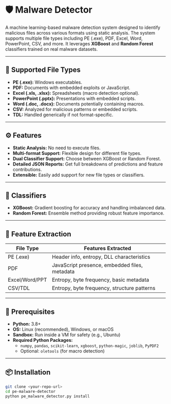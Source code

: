 # 🛡️ Malware Detector

A machine learning-based malware detection system designed to identify malicious files across various formats using static analysis. The system supports multiple file types including PE (.exe), PDF, Excel, Word, PowerPoint, CSV, and more. It leverages **XGBoost** and **Random Forest** classifiers trained on real malware datasets.

---

## 📂 Supported File Types

- **PE (.exe):** Windows executables.
- **PDF:** Documents with embedded exploits or JavaScript.
- **Excel (.xls, .xlsx):** Spreadsheets (macro detection optional).
- **PowerPoint (.pptx):** Presentations with embedded scripts.
- **Word (.doc, .docx):** Documents potentially containing macros.
- **CSV:** Analyzed for malicious patterns or embedded scripts.
- **TDL:** Handled generically if not format-specific.

---

## ⚙️ Features

- **Static Analysis:** No need to execute files.
- **Multi-format Support:** Flexible design for different file types.
- **Dual Classifier Support:** Choose between XGBoost or Random Forest.
- **Detailed JSON Reports:** Get full breakdowns of predictions and feature contributions.
- **Extensible:** Easily add support for new file types or classifiers.

---

## 🧠 Classifiers

- **XGBoost:** Gradient boosting for accuracy and handling imbalanced data.
- **Random Forest:** Ensemble method providing robust feature importance.

---

## 🧪 Feature Extraction

| File Type     | Features Extracted |
|---------------|--------------------|
| PE (.exe)     | Header info, entropy, DLL characteristics |
| PDF           | JavaScript presence, embedded files, metadata |
| Excel/Word/PPT| Entropy, byte frequency, basic metadata |
| CSV/TDL       | Entropy, byte frequency, structure patterns |

---

## 🧰 Prerequisites

- **Python:** 3.8+
- **OS:** Linux (recommended), Windows, or macOS
- **Sandbox:** Run inside a VM for safety (e.g., Ubuntu)
- **Required Python Packages:**
  - `numpy`, `pandas`, `scikit-learn`, `xgboost`, `python-magic`, `joblib`, `PyPDF2`
  - Optional: `oletools` (for macro detection)

---

## 📦 Installation

```bash
git clone <your-repo-url>
cd pe-malware-detector
python pe_malware_detector.py install
